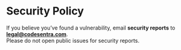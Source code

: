 # Security Policy

If you believe you’ve found a vulnerability, email **security reports** to **legal@codesentra.com**.  
Please do not open public issues for security reports.
